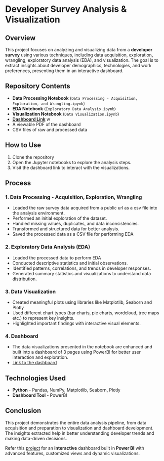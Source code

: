 # Developer Survey Analysis & Visualization

## Overview
This project focuses on analyzing and visualizing data from a **developer survey** using various techniques, including data acquisition, exploration, wrangling, exploratory data analysis (EDA), and visualization. The goal is to extract insights about developer demographics, technologies, and work preferences, presenting them in an interactive dashboard.

## Repository Contents
- **Data Processing Notebook** (`Data Processing - Acquisition, Exploration, and Wrangling.ipynb`)
- **EDA Notebook** (`Exploratory Data Analysis.ipynb`)
- **Visualization Notebook** (`Data Visualization.ipynb`)
- [**Dashboard Link**](https://app.powerbi.com/view?r=eyJrIjoiMzdlY2ZkZTEtMGI1NS00MjQ3LWE3YTctOTQ4YzMyNTVmMDE2IiwidCI6ImI0MmFhYTY2LTA2NWMtNDE2NS05MGE3LTgwMjIyMmViY2U1MSJ9) w
-  A viewable PDF of the dashboard
- CSV files of raw and processed data

## How to Use
1. Clone the repository
2. Open the Jupyter notebooks to explore the analysis steps.
3. Visit the dashboard link to interact with the visualizations.
   
## Process
### 1. Data Processing - Acquisition, Exploration, Wrangling
- Loaded the raw survey data acquired from a public url as a csv file into the analysis environment.
- Performed an initial exploration of the dataset.
- Handled missing values, duplicates, and data inconsistencies.
- Transformed and structured data for better analysis.
- Saved the processed data as a CSV file for performing EDA

### 2. Exploratory Data Analysis (EDA)
- Loaded the processed data to perform EDA
- Conducted descriptive statistics and initial observations.
- Identified patterns, correlations, and trends in developer responses.
- Generated summary statistics and visualizations to understand data distribution.

### 3. Data Visualization
- Created meaningful plots using libraries like Matplotlib, Seaborn and Plotly
- Used different chart types (bar charts, pie charts, wordcloud, tree maps etc.) to represent key insights.
- Highlighted important findings with interactive visual elements.

### 4. Dashboard
- The data visualizations presented in the notebook are enhanced and built into a dashboard of 3 pages using PowerBI for better user interaction and exploration.
- [Link to the dashboard](https://app.powerbi.com/view?r=eyJrIjoiMzdlY2ZkZTEtMGI1NS00MjQ3LWE3YTctOTQ4YzMyNTVmMDE2IiwidCI6ImI0MmFhYTY2LTA2NWMtNDE2NS05MGE3LTgwMjIyMmViY2U1MSJ9)

## Technologies Used
- **Python** - Pandas, NumPy, Matplotlib, Seaborn, Plotly
- **Dashboard Tool** - PowerBI

## Conclusion
This project demonstrates the entire data analysis pipeline, from data acquisition and preparation to visualization and dashboard development. The insights extracted help in better understanding developer trends and making data-driven decisions.

Refer this [project](https://github.com/monishab2001/Medical-Insights-Dashboard) for an **interactive** dashboard built in **Power BI** with advanced features, customized views and dynamic visualizations.


